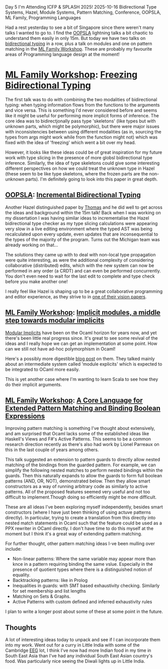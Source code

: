 <post-metadata>
  <post-title>Day 5</post-title>
  <post-series>I'm Attending ICFP & SPLASH 2025!</post-series>
  <post-date>2025-10-16</post-date>
  <post-tags>Bidirectional Type Systems, Hazel, Module Systems, Pattern Matching, Conference, OOPSLA, ML Family, Programming Languages</post-tags>
</post-metadata>

Had a rest yesterday to see a bit of Singapore since there weren't many talks I wanted to go to. I find the [OOPSLA](https://2025.splashcon.org/track/OOPSLA?) lightning talks a bit chaotic to understand them easily in only 15m. But today we have two talks on [bidirectional typing](https://doi.org/10.1145/3450952) in a row, plus a talk on modules and one on pattern matching in the [ML Family Workshop](https://conf.researchr.org/home/icfp-splash-2025/mlsymposium-2025). These are probably my favourite areas of Programming language design at the moment!

# [ML Family Workshop](https://conf.researchr.org/home/icfp-splash-2025/mlsymposium-2025): [Freezing Bidirectional Typing](https://conf.researchr.org/details/icfp-splash-2025/mlworkshop-2025/2/Freezing-Bidirectional-Typing-Extended-Abstract-)
The first talk was to do with combining the two modalities of bidirectional typing: when typing information flows from the functions to the arguments and vice versa. This is something I'd never considered before and seems like it might be useful for performing more implicit forms of inference. The core idea was to bidirectjonally pass type 'skeletons' (like types but with unknown parts, which might be polymorphic), but there were major issues with inconsistencies between using different modalities (as in, sourcing the types from args might work while from the function might not) which was fixed with the idea of 'freezing' which went a bit over my head.

However, it looks like these ideas could be of great inspiration for my future work with type slicing in the presence of more globsl bidirectional type inference. Similarly, the idea of type skeletons could give some interesting different perspectives on how we could treat the unknown type in Hazel (these seem to be like type skeletons, where the frozen parts are the non-unknown parts). I'm definitely going to look into this paper in great depth.

## [OOPSLA](https://2025.splashcon.org/track/OOPSLA?): [Incremental Bidirectional Typing](https://2025.splashcon.org/details/OOPSLA/138/Incremental-Bidirectional-Typing-via-Order-Maintenance)
Another Hazel distinguished paper by [Thomas](https://thomasporter522.github.io/) and he did well to get across the ideas and background within the 15m talk! 
Back when I was working on my dissertation I was having similar ideas to incrementalise the Hazel bidirectional type checker as my type slicing calculations were appearing very slow in a live editing environment where the typed AST was being recalculated upon every update, even updates that are inconsequential to the types of the majority of the program. Turns out the Michigan team was already working on that...

The solutions they came up with to deal with non-local type propagation were quite interesting, as were the additional complexity of considering collaborative (distributed) edits, which with the new system can now be performed in any order (a CRDT) and can even be performed concurrently. You don't even need to wait for the last edit to complete and type check before you make another one!

I really feel like Hazel is shaping up to be a great collaborative programming and editor experience, as they strive to in [one of their vision papers](https://hazel.org/papers/propl24.pdf).

## [ML Family Workshop](https://conf.researchr.org/home/icfp-splash-2025/mlsymposium-2025): [Implicit modules, a middle step towards modular implicits](https://conf.researchr.org/details/icfp-splash-2025/mlworkshop-2025/7/Implicit-modules-a-middle-step-towards-modular-implicits)
[Modular Implicits](https://doi.org/10.4204/EPTCS.198.2) have been on the Ocaml horizon for years now, and yet there's been little real progress since. It's great to see some revival of the ideas and I really hope we can get an implementation at some point. How can we still not have ad-hoc polymorphism in Ocaml!

Here's a possibly more digestible [blog post](https://tycon.github.io/modular-implicits.html) on them. They talked mainly about an intermediate system called 'module explicits' which is expected to be integrated to OCaml more easily.

This is yet another case where I'm wanting to learn Scala to see how they do their implicit arguments.

## [ML Family Workshop](https://conf.researchr.org/home/icfp-splash-2025/mlsymposium-2025): [A Core Language for Extended Pattern Matching and Binding Boolean Expressions](https://conf.researchr.org/details/icfp-splash-2025/mlworkshop-2025/5/A-Core-Language-for-Extended-Pattern-Matching-and-Binding-Boolean-Expressions)
Improving pattern matching is something I've thought about extensively, and am surprised that Ocaml lacks some of the established ideas like Haskell's Views and F#'s Active Patterns. This seems to be a common research direction recently as there's also had work by Lionel Parreaux on this in the last couple of years among others.

This talk suggested an extension to pattern guards to directly allow nested matching of the bindings from the guarded pattern. For example, we can simplify the following nested matches to perform nested bindings within the guards. Then this naturally expands to allow the guards to form full boolean patterns (AND, OR, NOT), demonstrated below. Then they allow smart constructors as a way of running arbitrary code as similarly to active patterns. All of the proposed features seemed very useful and not too difficult to implement.<fn>Though doing so efficiently might be more difficult.</fn>

These are all ideas I've been exploring myself independently, besides smart constructors (where I have just been thinking of using actuve patterns directly). In particular, trying to create a translation from this directly into nested match statements in Ocaml such that the feature could be used as a PPX rewriter in OCaml directly. I don't have time to do this myself at the moment but I think it's a great way of extending pattern matching.

For further thought, other pattern matching ideas I-ve been mulling over include:
- Non-linear patterns: Where the same variable may appear more than knce in a pattern requiring binding the same vslue. Especially in the presence of quotient types where there is a distinguished notion of equality.
- Backtracking patterns: like in Prolog
- Inequalities in guards: with SMT based exhaustivity checking. Similarly for set membership and list lengths 
- Matching on Sets & Graphs.
- Active Patterns with custom defined and inferred exhaustivity rules

I plan to write a longer post about some of these at some point in the future.

## Thoughts
A lot of interesting ideas today to unpack and see if I can incorporate them into my work. 
Went out for a curry in Little India with some of the Cambridge [EEG](https://www.cst.cam.ac.uk/research/eeg) lot, I think I've now had more Indian food in my time in South East Asia than I've had any individual South East Asian country's food. Was particularly nice seeing the Diwali lights up in Little India.

